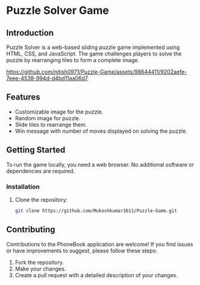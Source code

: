 # Puzzle Solver Game

## Introduction

Puzzle Solver is a web-based sliding puzzle game implemented using HTML, CSS, and JavaScript. The game challenges players to solve the puzzle by rearranging tiles to form a complete image.



https://github.com/nitish0971/Puzzle-Game/assets/98644411/9202aefe-7eee-4538-994d-d4bd11aa06d7







## Features

- Customizable image for the puzzle.
- Random image for puzzle.
- Slide tiles to rearrange them.
- Win message with number of moves displayed on solving the puzzle.

## Getting Started

To run the game locally, you need a web browser. No additional software or dependencies are required.

### Installation

1. Clone the repository:

   ```bash 
   git clone https://github.com/Mukeshkumar1611/Puzzle-Game.git

## Contributing

Contributions to the PhoneBook application are welcome! If you find issues or have improvements to suggest, please follow these steps:

1. Fork the repository.
2. Make your changes.
3. Create a pull request with a detailed description of your changes.
